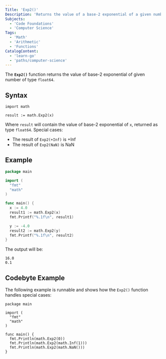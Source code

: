 ```yaml
---
Title: 'Exp2()'
Description: 'Returns the value of a base-2 exponential of a given number.'
Subjects:
  - 'Code Foundations'
  - 'Computer Science'
Tags:
  - 'Math'
  - 'Arithmetic'
  - 'Functions'
CatalogContent:
  - 'learn-go'
  - 'paths/computer-science'
---
```


The **`Exp2()`** function returns the value of base-2 exponential of given number of type `float64`.

## Syntax

```pseudo
import math

result := math.Exp2(x)
```

Where `result` will contain the value of base-2 exponential of `x`, returned as type `float64`.
Special cases:

- The result of `Exp2(+Inf)` is +Inf
- The result of `Exp2(NaN)` is NaN
  
## Example

```go
package main

import (
  "fmt"
  "math"
)

func main() {
  x := 4.0
  result1 := math.Exp2(x)
  fmt.Printf("%.1f\n", result1)

  y := -4.0
  result2 := math.Exp2(y)
  fmt.Printf("%.1f\n", result2)
}
```

The output will be:

```shell
16.0
0.1
```

## Codebyte Example

The following example is runnable and shows how the `Exp2()` function handles special cases:

```codebyte/golang
package main

import (
  "fmt"
  "math"
)

func main() {
  fmt.Println(math.Exp2(0))
  fmt.Println(math.Exp2(math.Inf(1)))
  fmt.Println(math.Exp2(math.NaN()))
}
```
